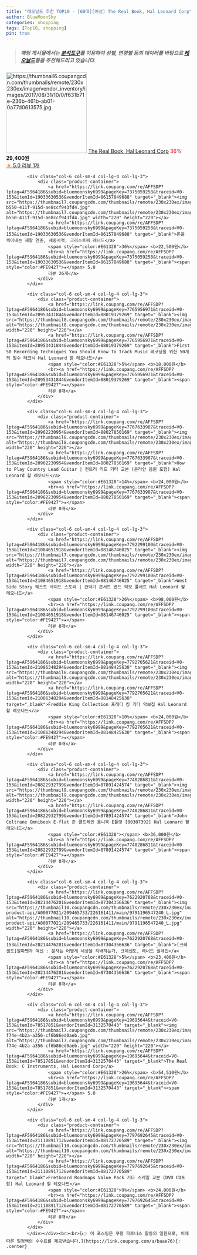 ```yaml
---
title: "레오날드 추천 TOP10 - [60대][여성] The Real Book, Hal Leonard Corp"
author: BlueMoonSky
categories: shopping
tags: [Top10, shopping]
pin: true
---
```


> ##### 해당 게시물에서는 [**분석도구**](https://itemscout.io/)를 이용하여 **성별**, **연령별** 등의 데이터를 바탕으로 [**레오날드**](https://link.coupang.com/a/baae76)들을 추천해드리고 있습니다.
<div class="container"><div class="row">
            <div class="col-6 col-sm-4 col-lg-4 col-lg-3">
                <div class="product-container">
                    <a href="https://link.coupang.com/re/AFFSDP?lptag=AF5964186&subid=bluemoonsky6999&pageKey=30690822&traceid=V0-153&itemId=116526162&vendorItemId=3234679137" target="_blank"><img src="https://thumbnail6.coupangcdn.com/thumbnails/remote/230x230ex/image/vendor_inventory/images/2017/08/31/10/0/f631b71e-236b-461b-ab01-0a77d0613575.jpg" alt="https://thumbnail6.coupangcdn.com/thumbnails/remote/230x230ex/image/vendor_inventory/images/2017/08/31/10/0/f631b71e-236b-461b-ab01-0a77d0613575.jpg" width="220" height="220"></a>
                    <a href="https://link.coupang.com/re/AFFSDP?lptag=AF5964186&subid=bluemoonsky6999&pageKey=30690822&traceid=V0-153&itemId=116526162&vendorItemId=3234679137" target="_blank">The Real Book, Hal Leonard Corp</a>
                    <span style="color:#E61328">36%</span> <b>29,400원</b>
                    <br><a href="https://link.coupang.com/re/AFFSDP?lptag=AF5964186&subid=bluemoonsky6999&pageKey=30690822&traceid=V0-153&itemId=116526162&vendorItemId=3234679137" target="_blank"><span style="color:#FE9427">★</span> 5.0
                    리뷰 1개</a>
                </div>
            </div>
            
            <div class="col-6 col-sm-4 col-lg-4 col-lg-3">
                <div class="product-container">
                    <a href="https://link.coupang.com/re/AFFSDP?lptag=AF5964186&subid=bluemoonsky6999&pageKey=7375059258&traceid=V0-153&itemId=19033630536&vendorItemId=86157849688" target="_blank"><img src="https://thumbnail7.coupangcdn.com/thumbnails/remote/230x230ex/image/retail/images/2023/06/02/12/4/6fe1808b-b550-411f-915d-ae8ccf943fd4.jpg" alt="https://thumbnail7.coupangcdn.com/thumbnails/remote/230x230ex/image/retail/images/2023/06/02/12/4/6fe1808b-b550-411f-915d-ae8ccf943fd4.jpg" width="220" height="220"></a>
                    <a href="https://link.coupang.com/re/AFFSDP?lptag=AF5964186&subid=bluemoonsky6999&pageKey=7375059258&traceid=V0-153&itemId=19033630536&vendorItemId=86157849688" target="_blank">돈을 찍어내는 제왕 연준, 세종서적, 크리스토퍼 레너드</a>
                    <span style="color:#E61328">36%</span> <b>22,500원</b>
                    <br><a href="https://link.coupang.com/re/AFFSDP?lptag=AF5964186&subid=bluemoonsky6999&pageKey=7375059258&traceid=V0-153&itemId=19033630536&vendorItemId=86157849688" target="_blank"><span style="color:#FE9427">★</span> 5.0
                    리뷰 26개</a>
                </div>
            </div>
            
            <div class="col-6 col-sm-4 col-lg-4 col-lg-3">
                <div class="product-container">
                    <a href="https://link.coupang.com/re/AFFSDP?lptag=AF5964186&subid=bluemoonsky6999&pageKey=7765956971&traceid=V0-153&itemId=20953431844&vendorItemId=88019379269" target="_blank"><img src="https://thumbnail8.coupangcdn.com/thumbnails/remote/230x230ex/image/vendor_inventory/34e1/4405c8c1fb77050ca616bb62951acc61d511641253b912eb96a6580529eb.jpg" alt="https://thumbnail8.coupangcdn.com/thumbnails/remote/230x230ex/image/vendor_inventory/34e1/4405c8c1fb77050ca616bb62951acc61d511641253b912eb96a6580529eb.jpg" width="220" height="220"></a>
                    <a href="https://link.coupang.com/re/AFFSDP?lptag=AF5964186&subid=bluemoonsky6999&pageKey=7765956971&traceid=V0-153&itemId=20953431844&vendorItemId=88019379269" target="_blank">First 50 Recording Techniques You Should Know To Track Music 레코딩을 위한 50개의 필수 테크닉 Hal Leonard 할 레오나드</a>
                    <span style="color:#E61328">5%</span> <b>18,000원</b>
                    <br><a href="https://link.coupang.com/re/AFFSDP?lptag=AF5964186&subid=bluemoonsky6999&pageKey=7765956971&traceid=V0-153&itemId=20953431844&vendorItemId=88019379269" target="_blank"><span style="color:#FE9427">★</span> 
                    리뷰 0개</a>
                </div>
            </div>
            
            <div class="col-6 col-sm-4 col-lg-4 col-lg-3">
                <div class="product-container">
                    <a href="https://link.coupang.com/re/AFFSDP?lptag=AF5964186&subid=bluemoonsky6999&pageKey=7767633907&traceid=V0-153&itemId=20962230954&vendorItemId=88027850169" target="_blank"><img src="https://thumbnail8.coupangcdn.com/thumbnails/remote/230x230ex/image/vendor_inventory/22c3/6485fd79a8bb1257505f30902f1f0bd5b246cd0620f2dd47d3e30e27cf31.jpg" alt="https://thumbnail8.coupangcdn.com/thumbnails/remote/230x230ex/image/vendor_inventory/22c3/6485fd79a8bb1257505f30902f1f0bd5b246cd0620f2dd47d3e30e27cf31.jpg" width="220" height="220"></a>
                    <a href="https://link.coupang.com/re/AFFSDP?lptag=AF5964186&subid=bluemoonsky6999&pageKey=7767633907&traceid=V0-153&itemId=20962230954&vendorItemId=88027850169" target="_blank">How to Play Country Lead Guitar | 컨트리 리드 기타 교본 (온라인 음원 포함) Hal Leonard 할 레오나드</a>
                    <span style="color:#E61328">14%</span> <b>24,000원</b>
                    <br><a href="https://link.coupang.com/re/AFFSDP?lptag=AF5964186&subid=bluemoonsky6999&pageKey=7767633907&traceid=V0-153&itemId=20962230954&vendorItemId=88027850169" target="_blank"><span style="color:#FE9427">★</span> 
                    리뷰 0개</a>
                </div>
            </div>
            
            <div class="col-6 col-sm-4 col-lg-4 col-lg-3">
                <div class="product-container">
                    <a href="https://link.coupang.com/re/AFFSDP?lptag=AF5964186&subid=bluemoonsky6999&pageKey=7792299100&traceid=V0-153&itemId=21084651918&vendorItemId=88146746025" target="_blank"><img src="https://thumbnail7.coupangcdn.com/thumbnails/remote/230x230ex/image/vendor_inventory/8023/36e53c7aa42a70495c2333f122e628d85db8af021d8473430592664a15f2.jpg" alt="https://thumbnail7.coupangcdn.com/thumbnails/remote/230x230ex/image/vendor_inventory/8023/36e53c7aa42a70495c2333f122e628d85db8af021d8473430592664a15f2.jpg" width="220" height="220"></a>
                    <a href="https://link.coupang.com/re/AFFSDP?lptag=AF5964186&subid=bluemoonsky6999&pageKey=7792299100&traceid=V0-153&itemId=21084651918&vendorItemId=88146746025" target="_blank">West Side Story 웨스트 사이드 스토리 | 관악기 콘서트 밴드 악보 풀세트 Hal Leonard 할 레오나드</a>
                    <span style="color:#E61328">26%</span> <b>98,000원</b>
                    <br><a href="https://link.coupang.com/re/AFFSDP?lptag=AF5964186&subid=bluemoonsky6999&pageKey=7792299100&traceid=V0-153&itemId=21084651918&vendorItemId=88146746025" target="_blank"><span style="color:#FE9427">★</span> 
                    리뷰 0개</a>
                </div>
            </div>
            
            <div class="col-6 col-sm-4 col-lg-4 col-lg-3">
                <div class="product-container">
                    <a href="https://link.coupang.com/re/AFFSDP?lptag=AF5964186&subid=bluemoonsky6999&pageKey=7792705621&traceid=V0-153&itemId=21086348294&vendorItemId=88148425630" target="_blank"><img src="https://thumbnail8.coupangcdn.com/thumbnails/remote/230x230ex/image/vendor_inventory/cdd2/6711b412cd117fada85da9d5abe76ca1e5763b0437d77582e2e468a653e0.jpg" alt="https://thumbnail8.coupangcdn.com/thumbnails/remote/230x230ex/image/vendor_inventory/cdd2/6711b412cd117fada85da9d5abe76ca1e5763b0437d77582e2e468a653e0.jpg" width="220" height="220"></a>
                    <a href="https://link.coupang.com/re/AFFSDP?lptag=AF5964186&subid=bluemoonsky6999&pageKey=7792705621&traceid=V0-153&itemId=21086348294&vendorItemId=88148425630" target="_blank">Freddie King Collection 프레디 킹 기타 악보집 Hal Leonard 할 레오나드</a>
                    <span style="color:#E61328">10%</span> <b>24,000원</b>
                    <br><a href="https://link.coupang.com/re/AFFSDP?lptag=AF5964186&subid=bluemoonsky6999&pageKey=7792705621&traceid=V0-153&itemId=21086348294&vendorItemId=88148425630" target="_blank"><span style="color:#FE9427">★</span> 
                    리뷰 0개</a>
                </div>
            </div>
            
            <div class="col-6 col-sm-4 col-lg-4 col-lg-3">
                <div class="product-container">
                    <a href="https://link.coupang.com/re/AFFSDP?lptag=AF5964186&subid=bluemoonsky6999&pageKey=7740286811&traceid=V0-153&itemId=20822932799&vendorItemId=87891424574" target="_blank"><img src="https://thumbnail9.coupangcdn.com/thumbnails/remote/230x230ex/image/vendor_inventory/a2c8/5842853c0307d8c41370ab0f4fb742930cf2867d7a18857d41d5cb7dd4ab.jpg" alt="https://thumbnail9.coupangcdn.com/thumbnails/remote/230x230ex/image/vendor_inventory/a2c8/5842853c0307d8c41370ab0f4fb742930cf2867d7a18857d41d5cb7dd4ab.jpg" width="220" height="220"></a>
                    <a href="https://link.coupang.com/re/AFFSDP?lptag=AF5964186&subid=bluemoonsky6999&pageKey=7740286811&traceid=V0-153&itemId=20822932799&vendorItemId=87891424574" target="_blank">John Coltrane Omnibook E-flat 존 콜트레인 옴니북 E플랫 [00307392] Hal Leonard 할 레오나드</a>
                    <span style="color:#E61328"></span> <b>36,000원</b>
                    <br><a href="https://link.coupang.com/re/AFFSDP?lptag=AF5964186&subid=bluemoonsky6999&pageKey=7740286811&traceid=V0-153&itemId=20822932799&vendorItemId=87891424574" target="_blank"><span style="color:#FE9427">★</span> 
                    리뷰 0개</a>
                </div>
            </div>
            
            <div class="col-6 col-sm-4 col-lg-4 col-lg-3">
                <div class="product-container">
                    <a href="https://link.coupang.com/re/AFFSDP?lptag=AF5964186&subid=bluemoonsky6999&pageKey=7622920768&traceid=V0-153&itemId=20214476201&vendorItemId=87304356636" target="_blank"><img src="https://thumbnail10.coupangcdn.com/thumbnails/remote/230x230ex/image/retail-product-api/A00077021/209465733/226161411/main/9791196547240_L.jpg" alt="https://thumbnail10.coupangcdn.com/thumbnails/remote/230x230ex/image/retail-product-api/A00077021/209465733/226161411/main/9791196547240_L.jpg" width="220" height="220"></a>
                    <a href="https://link.coupang.com/re/AFFSDP?lptag=AF5964186&subid=bluemoonsky6999&pageKey=7622920768&traceid=V0-153&itemId=20214476201&vendorItemId=87304356636" target="_blank">[크레센도]알파벳과 여신 : 문자는 어떻게 세상을 지배하는가, 크레센도, 레너드 쉴레인</a>
                    <span style="color:#E61328">5%</span> <b>23,400원</b>
                    <br><a href="https://link.coupang.com/re/AFFSDP?lptag=AF5964186&subid=bluemoonsky6999&pageKey=7622920768&traceid=V0-153&itemId=20214476201&vendorItemId=87304356636" target="_blank"><span style="color:#FE9427">★</span> 
                    리뷰 0개</a>
                </div>
            </div>
            
            <div class="col-6 col-sm-4 col-lg-4 col-lg-3">
                <div class="product-container">
                    <a href="https://link.coupang.com/re/AFFSDP?lptag=AF5964186&subid=bluemoonsky6999&pageKey=19695644&traceid=V0-153&itemId=78517851&vendorItemId=3132570443" target="_blank"><img src="https://thumbnail7.coupangcdn.com/thumbnails/remote/230x230ex/image/vendor_inventory/images/2017/08/30/15/3/034d08db-f74e-4b2a-a356-cf6b86ed0aeb.jpg" alt="https://thumbnail7.coupangcdn.com/thumbnails/remote/230x230ex/image/vendor_inventory/images/2017/08/30/15/3/034d08db-f74e-4b2a-a356-cf6b86ed0aeb.jpg" width="220" height="220"></a>
                    <a href="https://link.coupang.com/re/AFFSDP?lptag=AF5964186&subid=bluemoonsky6999&pageKey=19695644&traceid=V0-153&itemId=78517851&vendorItemId=3132570443" target="_blank">The Real Book: C Instruments, Hal Leonard Corp</a>
                    <span style="color:#E61328">26%</span> <b>54,510원</b>
                    <br><a href="https://link.coupang.com/re/AFFSDP?lptag=AF5964186&subid=bluemoonsky6999&pageKey=19695644&traceid=V0-153&itemId=78517851&vendorItemId=3132570443" target="_blank"><span style="color:#FE9427">★</span> 5.0
                    리뷰 1개</a>
                </div>
            </div>
            
            <div class="col-6 col-sm-4 col-lg-4 col-lg-3">
                <div class="product-container">
                    <a href="https://link.coupang.com/re/AFFSDP?lptag=AF5964186&subid=bluemoonsky6999&pageKey=7797692645&traceid=V0-153&itemId=21110891712&vendorItemId=88172770589" target="_blank"><img src="https://thumbnail10.coupangcdn.com/thumbnails/remote/230x230ex/image/vendor_inventory/785b/6a95e9c5dc4a67b7b9bbea641fb6d27bd377a515de0825846c2df0b15f47.jpg" alt="https://thumbnail10.coupangcdn.com/thumbnails/remote/230x230ex/image/vendor_inventory/785b/6a95e9c5dc4a67b7b9bbea641fb6d27bd377a515de0825846c2df0b15f47.jpg" width="220" height="220"></a>
                    <a href="https://link.coupang.com/re/AFFSDP?lptag=AF5964186&subid=bluemoonsky6999&pageKey=7797692645&traceid=V0-153&itemId=21110891712&vendorItemId=88172770589" target="_blank">Fretboard Roadmaps Value Pack 기타 스케일 교본 (DVD CD포함) Hal Leonard 할 레오나드</a>
                    <span style="color:#E61328">9%</span> <b>24,000원</b>
                    <br><a href="https://link.coupang.com/re/AFFSDP?lptag=AF5964186&subid=bluemoonsky6999&pageKey=7797692645&traceid=V0-153&itemId=21110891712&vendorItemId=88172770589" target="_blank"><span style="color:#FE9427">★</span> 
                    리뷰 0개</a>
                </div>
            </div>
            </div></div><br><br>[👉 이 포스팅은 쿠팡 파트너스 활동의 일환으로, 이에 따른 일정액의 수수료를 제공받습니다.](https://link.coupang.com/a/baae76){: .center}